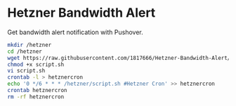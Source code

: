# Hetzner Bandwidth Alert

Get bandwidth alert notification with Pushover.

```bash
mkdir /hetzner
cd /hetzner
wget https://raw.githubusercontent.com/1817666/Hetzner-Bandwidth-Alert/master/script.sh
chmod +x script.sh
vi script.sh
crontab -l > hetznercron
echo '0 */6 * * * /hetzner/script.sh #Hetzner Cron' >> hetznercron
crontab hetznercron
rm -rf hetznercron
```
